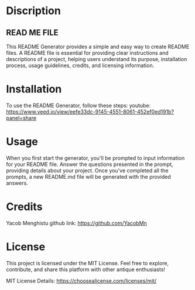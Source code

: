 # Discription
## READ ME FILE
This README Generator provides a simple and easy way to create README files. A README file is essential for providing clear instructions and descriptions of a project, helping users understand its purpose, installation process, usage guidelines, credits, and licensing information.

# Installation
To use the README Generator, follow these steps:
youtube: 
https://www.veed.io/view/eefe33dc-9145-4551-8061-452ef0ed191b?panel=share

# Usage 
When you first start the generator, you'll be prompted to input information for your README file. Answer the questions presented in the prompt, providing details about your project. Once you've completed all the prompts, a new README.md file will be generated with the provided answers.

# Credits 

Yacob Menghistu
github link: https://github.com/YacobMn

# License 
This project is licensed under the MIT License. Feel free to explore, contribute, and share this platform with other antique enthusiasts!

MIT License Details:
https://choosealicense.com/licenses/mit/
